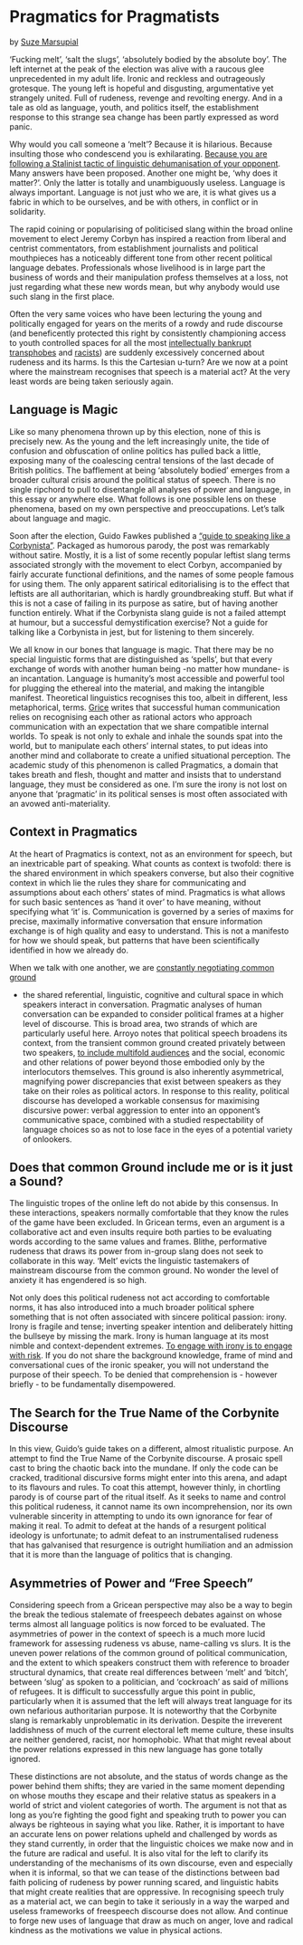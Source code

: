 Pragmatics for Pragmatists
==========================

by [Suze Marsupial](https://twitter.com/SuzeMarsupial)

‘Fucking melt’, ‘salt the slugs’, ‘absolutely bodied by the absolute
boy’. The left internet at the peak of the election was alive with a
raucous glee unprecedented in my adult life. Ironic and reckless and
outrageously grotesque. The young left is hopeful and disgusting,
argumentative yet strangely united. Full of rudeness, revenge and
revolting energy. And in a tale as old as language, youth, and politics
itself, the establishment response to this strange sea change has been
partly expressed as word panic.

Why would you call someone a ‘melt’? Because it is hilarious. Because
insulting those who condescend you is exhilarating. [Because you are
following a Stalinist tactic of linguistic dehumanisation of your
opponent](https://twitter.com/LowQualityRegen/status/861859889525784576).
Many answers have been proposed. Another one might be, ‘why does it
matter?’. Only the latter is totally and unambiguously useless. Language
is always important. Language is not just who we are, it is what gives
us a fabric in which to be ourselves, and be with others, in conflict or
in solidarity.

The rapid coining or popularising of politicised slang within the broad
online movement to elect Jeremy Corbyn has inspired a reaction from
liberal and centrist commentators, from establishment journalists and
political mouthpieces has a noticeably different tone from other recent
political language debates. Professionals whose livelihood is in large
part the business of words and their manipulation profess themselves at
a loss, not just regarding what these new words mean, but why anybody
would use such slang in the first place.

Often the very same voices who have been lecturing the young and
politically engaged for years on the merits of a rowdy and rude
discourse (and beneficently protected this right by consistently
championing access to youth controlled spaces for all the most
[intellectually
bankrupt](http://www.spiked-online.com/newsite/article/campus-censorship-its-worse-than-you-think-but-there-is-hope/17937#.WUZCreuGPIV)
[transphobes](https://www.theguardian.com/commentisfree/2016/jan/20/university-debate-gag-free-speech-rights-transgender-muslim-gay)
and
[racists](https://blogs.spectator.co.uk/2015/02/i-wouldnt-vote-for-marine-le-pen-but-i-can-see-why-french-voters-might/#))
are suddenly excessively concerned about rudeness and its harms. Is this
the Cartesian u-turn? Are we now at a point where the mainstream
recognises that speech is a material act? At the very least words are
being taken seriously again.

Language is Magic
-----------------

Like so many phenomena thrown up by this election, none of this is
precisely new. As the young and the left increasingly unite, the tide of
confusion and obfuscation of online politics has pulled back a little,
exposing many of the coalescing central tensions of the last decade of
British politics. The bafflement at being ‘absolutely bodied’ emerges
from a broader cultural crisis around the political status of speech.
There is no single ripchord to pull to disentangle all analyses of power
and language, in this essay or anywhere else. What follows is one
possible lens on these phenomena, based on my own perspective and
preoccupations. Let’s talk about language and magic.

Soon after the election, Guido Fawkes published a [“guide to speaking
like a
Corbynista”](https://order-order.com/2017/06/13/learn-to-speak-corbynista-with-guidos-slang-dictionary/).
Packaged as humorous parody, the post was remarkably without satire.
Mostly, it is a list of some recently popular leftist slang terms
associated strongly with the movement to elect Corbyn, accompanied by
fairly accurate functional definitions, and the names of some people
famous for using them. The only apparent satirical editorialising is to
the effect that leftists are all authoritarian, which is hardly
groundbreaking stuff. But what if this is not a case of failing in its
purpose as satire, but of having another function entirely. What if the
Corbynista slang guide is not a failed attempt at humour, but a
successful demystification exercise? Not a guide for talking like a
Corbynista in jest, but for listening to them sincerely.

We all know in our bones that language is magic. That there may be no
special linguistic forms that are distinguished as ‘spells’, but that
every exchange of words with another human being -no matter how mundane-
is an incantation. Language is humanity’s most accessible and powerful
tool for plugging the ethereal into the material, and making the
intangible manifest. Theoretical linguistics recognises this too, albeit
in different, less metaphorical, terms.
[Grice](http://www.communicationcache.com/uploads/1/0/8/8/10887248/logic_and_conversation.pdf)
writes that successful human communication relies on recognising each
other as rational actors who approach communication with an expectation
that we share compatible internal worlds. To speak is not only to exhale
and inhale the sounds spat into the world, but to manipulate each
others’ internal states, to put ideas into another mind and collaborate
to create a unified situational perception. The academic study of this
phenomenon is called Pragmatics, a domain that takes breath and flesh,
thought and matter and insists that to understand language, they must be
considered as one. I’m sure the irony is not lost on anyone that
‘pragmatic’ in its political senses is most often associated with an
avowed anti-materiality.

Context in Pragmatics
---------------------

At the heart of Pragmatics is context, not as an environment for speech,
but an inextricable part of speaking. What counts as context is twofold:
there is the shared environment in which speakers converse, but also
their cognitive context in which lie the rules they share for
communicating and assumptions about each others’ states of mind.
Pragmatics is what allows for such basic sentences as ‘hand it over’ to
have meaning, without specifying what ‘it’ is. Communication is governed
by a series of maxims for precise, maximally informative conversation
that ensure information exchange is of high quality and easy to
understand. This is not a manifesto for how we should speak, but
patterns that have been scientifically identified in how we already do.

When we talk with one another, we are [constantly negotiating common
ground](http://williamstarr.net/teaching/speech_acts/Stalnaker-2002-Common_Ground.pdf)
- the shared referential, linguistic, cognitive and cultural space in
which speakers interact in conversation. Pragmatic analyses of human
conversation can be expanded to consider political frames at a higher
level of discourse. This is broad area, two strands of which are
particularly useful here. Arroyo notes that political speech broadens
its context, from the transient common ground created privately between
two speakers, [to include multifold
audiences](http://onlinelibrary.wiley.com/doi/10.1002/9781405198431.wbeal1464/abstract)
and the social, economic and other relations of power beyond those
embodied only by the interlocutors themselves. This ground is also
inherently asymmetrical, magnifying power discrepancies that exist
between speakers as they take on their roles as political actors. In
response to this reality, political discourse has developed a workable
consensus for maximising discursive power: verbal aggression to enter
into an opponent’s communicative space, combined with a studied
respectability of language choices so as not to lose face in the eyes of
a potential variety of onlookers.

Does that common Ground include me or is it just a Sound?
---------------------------------------------------------

The linguistic tropes of the online left do not abide by this consensus.
In these interactions, speakers normally comfortable that they know the
rules of the game have been excluded. In Gricean terms, even an argument
is a collaborative act and even insults require both parties to be
evaluating words according to the same values and frames. Blithe,
performative rudeness that draws its power from in-group slang does not
seek to collaborate in this way. ‘Melt’ evicts the linguistic
tastemakers of mainstream discourse from the common ground. No wonder
the level of anxiety it has engendered is so high.

Not only does this political rudeness not act according to comfortable
norms, it has also introduced into a much broader political sphere
something that is not often associated with sincere political passion:
irony. Irony is fragile and tense; inverting speaker intention and
deliberately hitting the bullseye by missing the mark. Irony is human
language at its most nimble and context-dependent extremes. [To engage
with irony is to engage with
risk](http://www.ucl.ac.uk/ls/studypacks/Wilson-Onverbalirony.pdf). If
you do not share the background knowledge, frame of mind and
conversational cues of the ironic speaker, you will not understand the
purpose of their speech. To be denied that comprehension is - however
briefly - to be fundamentally disempowered.

The Search for the True Name of the Corbynite Discourse
-------------------------------------------------------

In this view, Guido’s guide takes on a different, almost ritualistic
purpose. An attempt to find the True Name of the Corbynite discourse. A
prosaic spell cast to bring the chaotic back into the mundane. If only
the code can be cracked, traditional discursive forms might enter into
this arena, and adapt to its flavours and rules. To coat this attempt,
however thinly, in chortling parody is of course part of the ritual
itself. As it seeks to name and control this political rudeness, it
cannot name its own incomprehension, nor its own vulnerable sincerity in
attempting to undo its own ignorance for fear of making it real. To
admit to defeat at the hands of a resurgent political ideology is
unfortunate; to admit defeat to an instrumentalised rudeness that has
galvanised that resurgence is outright humiliation and an admission that
it is more than the language of politics that is changing.

Asymmetries of Power and “Free Speech”
--------------------------------------

Considering speech from a Gricean perspective may also be a way to begin
the break the tedious stalemate of freespeech debates against on whose
terms almost all language politics is now forced to be evaluated. The
asymmetries of power in the context of speech is a much more lucid
framework for assessing rudeness vs abuse, name-calling vs slurs. It is
the uneven power relations of the common ground of political
communication, and the extent to which speakers construct them with
reference to broader structural dynamics, that create real differences
between ‘melt’ and ‘bitch’, between ‘slug’ as spoken to a politician,
and ‘cockroach’ as said of millions of refugees. It is difficult to
successfully argue this point in public, particularly when it is assumed
that the left will always treat language for its own nefarious
authoritarian purpose. It is noteworthy that the Corbynite slang is
remarkably unproblematic in its derivation. Despite the irreverent
laddishness of much of the current electoral left meme culture, these
insults are neither gendered, racist, nor homophobic. What that might
reveal about the power relations expressed in this new language has gone
totally ignored.

These distinctions are not absolute, and the status of words change as
the power behind them shifts; they are varied in the same moment
depending on whose mouths they escape and their relative status as
speakers in a world of strict and violent categories of worth. The
argument is not that as long as you’re fighting the good fight and
speaking truth to power you can always be righteous in saying what you
like. Rather, it is important to have an accurate lens on power
relations upheld and challenged by words as they stand currently, in
order that the linguistic choices we make now and in the future are
radical and useful. It is also vital for the left to clarify its
understanding of the mechanisms of its own discourse, even and
especially when it is informal, so that we can tease of the distinctions
between bad faith policing of rudeness by power running scared, and
linguistic habits that might create realities that are oppressive. In
recognising speech truly as a material act, we can begin to take it
seriously in a way the warped and useless frameworks of freespeech
discourse does not allow. And continue to forge new uses of language
that draw as much on anger, love and radical kindness as the motivations
we value in physical actions.
